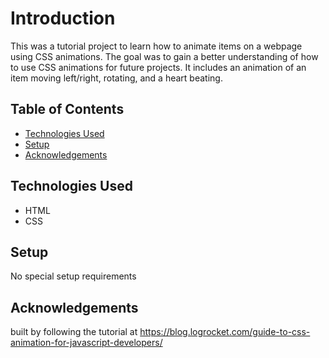 # Introduction
This was a tutorial project to learn how to animate items on a webpage using CSS animations. The goal was to gain a better understanding of how to use CSS animations for future projects. It includes an animation of an item moving left/right, rotating, and a heart beating.


## Table of Contents
* [Technologies Used](#technologies-used)
* [Setup](#setup)
* [Acknowledgements](#acknowledgements)


## Technologies Used
* HTML
* CSS


## Setup
No special setup requirements


## Acknowledgements
built by following the tutorial at https://blog.logrocket.com/guide-to-css-animation-for-javascript-developers/

